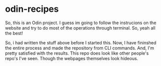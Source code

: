 # odin-recipes
So, this is an Odin project. I guess im going to follow
the instrucions on the website and try to do most of the operations through terminal. So, yeah all the best!

So, i had written the stuff above before I started this.
Now, I have fininshed the entire process and made the repository from CLI commands. And, I'm pretty satisfied with the results.
This repo does look like other people's repo's I've seen.
Though the webpages themselves look hideous.